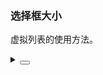 ### 选择框大小

虚拟列表的使用方法。

<div class="cell-demo vp-raw">
  <yc-select
    :style="{ width: '320px' }"
    :options="options"
    placeholder="Please select ..."
    :virtual-list-props="{ itemHeight: 36 }" />
</div>

<script setup>
const options = Array(1000)
  .fill(null)
  .map((_, index) => `Option ${index}`);
</script>

<details>
<summary>
 <button class="code-btn"  >
    <icon-code />
 </button>
</summary>

```vue
<template>
  <yc-select
    :style="{ width: '320px' }"
    :options="options"
    placeholder="Please select ..."
    :virtual-list-props="{ itemHeight: 36 }" />
</template>

<script setup>
const options = Array(1000)
  .fill(null)
  .map((_, index) => `Option ${index}`);
</script>
```

</details>
